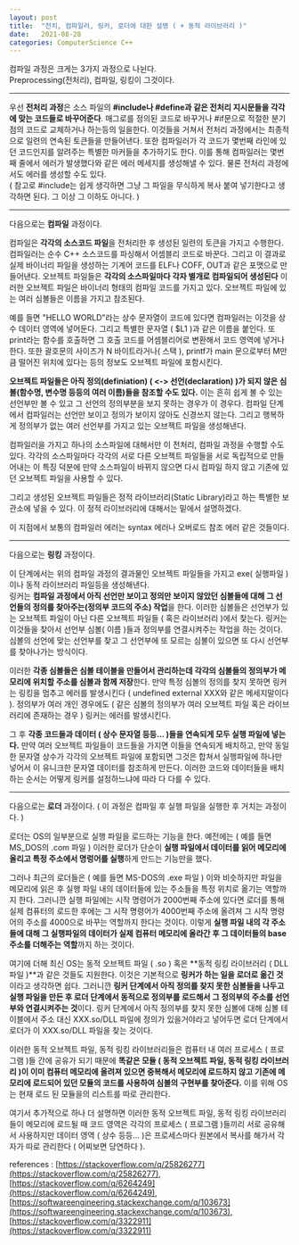 ```yaml
---
layout: post
title:  "전치, 컴파일러, 링커, 로더에 대한 설명 ( + 동적 라이브러리 )"
date:   2021-08-28
categories: ComputerScience C++ 
---
```


컴파일 과정은 크게는 3가지 과정으로 나뉜다.                   
Preprocessing(전처리), 컴파일, 링킹이 그것이다.               
               
--------------------                
              
우선 **전처리 과정**은 소스 파일의 **#include나 #define과 같은 전처리 지시문들을 각각에 맞는 코드들로 바꾸어준다**. 매그로를 정의된 코드로 바꾸거나 #if문으로 적절한 분기점의 코드로 교체하거나 하는등의 일을한다. 이것들을 거쳐서 전처리 과정에서는 최종적으로 일련의 연속된 토큰들을 만들어낸다. 또한 컴파일러가 각 코드가 몇번째 라인에 있던 코드인지를 알려주는 특별한 마커들을 추가하기도 한다. 이를 통해 컴파일러는 몇번째 줄에서 에러가 발생했다와 같은 에러 메세지를 생성해낼 수 있다. 물론 전처리 과정에서도 에러를 생성할 수도 있다.              
( 참고로 #include는 쉽게 생각하면 그냥 그 파일을 무식하게 복사 붙여 넣기한다고 생각하면 된다. 그 이상 그 이하도 아니다. )                 
          
--------------------                
            
다음으로는 **컴파일** 과정이다.        
              
컴파일은 **각각의 소스코드 파일**을 전처리한 후 생성된 일련의 토큰을 가지고 수행한다. 컴파일러는 순수 C++ 소스코드를 파싱해서 어셈블리 코드로 바꾼다. 그리고 이 결과로 실제 바이너리 파일을 생성하는 기계어 코드를 ELF나 COFF, OUT과 같은 포맷으로 만들어낸다. 오브젝트 파일들은 **각각의 소스파일마다 각자 별개로 컴파일되어 생성된다** 이러한 오브젝트 파일은 바이너리 형태의 컴파일 코드를 가지고 있다. 오브젝트 파일에 있는 여러 심볼들은 이름을 가지고 참조된다.        
              
예를 들면 "HELLO WORLD"라는 상수 문자열이 코드에 있다면 컴파일러는 이것을 상수 데이터 영역에 넣어둔다. 그리고 특별한 문자열 ( $L1 )과 같은 이름을 붙인다. 또 print라는 함수를 호출하면 그 호출 코드를 어셈블리어로 변환해서 코드 영역에 넣거나한다. 또한 괄호문의 사이즈가 N 바이트라거나( 스택 ), printf가 main 문으로부터 M만큼 떨어진 위치에 있다는 등의 정보도 오브젝트 파일에 포함시킨다.          
              
**오브젝트 파일들은 아직 정의(definiation) ( <-> 선언(declaration) )가 되지 않은 심볼(함수명, 변수명 등등의 여러 이름)들을 참조할 수도 있다.** 이는 흔히 쉽게 볼 수 있는 선언부만 볼 수 있고 그 선언의 정의부분을 보지 못하는 경우가 이 경우다. 컴파일 단계에서 컴파일러는 선언만 보이고 정의가 보이지 않아도 신경쓰지 않는다. 그리고 행복하게 정의부가 없는 여러 선언부를 가지고 있는 오브젝트 파일을 생성해낸다.      
              
컴파일러을 가지고 하나의 소스파일에 대해서만 이 전처리, 컴파일 과정을 수행할 수도 있다. 각각의 소스파일마다 각각의 서로 다른 오브젝트 파일들을 서로 독립적으로 만들어내는 이 특징 덕분에 만약 소스파일이 바뀌지 않으면 다시 컴파일 하지 않고 기존에 있던 오브젝트 파일을 사용할 수 있다.          
              
그리고 생성된 오브젝트 파일들은 정적 라이브러리(Static Library)라고 하는 특별한 보관소에 넣을 수 있다. 이 정적 라이브러리에 대해서는 밑에서 설명하겠다.        
              
이 지점에서 보통의 컴파일러 에러는 syntax 에러나 오버로드 참조 에러 같은 것들이다.       
            
--------------------                
            
다음으로는 **링킹** 과정이다.        
              
이 단계에서는 위의 컴파일 과정의 결과물인 오브젝트 파일들을 가지고 exe( 실행파일 )이나 동적 라이브러리 파일등을 생성해낸다.       
링커는 **컴파일 과정에서 아직 선언만 보이고 정의만 보이지 않았던 심볼들에 대해 그 선언들의 정의를 찾아주는(정의부 코드의 주소) 작업**을 한다. 이러한 심볼들은 선언부가 있는 오브젝트 파일이 아닌 다른 오브젝트 파일들 ( 혹은 라이브러리 )에서 찾는다. 링커는 이것들을 찾아서 선언부 심볼( 이름 )들과 정의부를 연결시켜주는 작업을 하는 것이다. 심볼의 선언에 맞는 선언부를 찾고 그 선언부에 또 모르는 심볼이 있으면 또 다시 선언부를 찾아나가는 방식이다.                  
              
이러한 **각종 심볼들은 심볼 테이블을 만들어서 관리하는데 각각의 심볼들의 정의부가 메모리에 위치할 주소를 심볼과 함께 저장**한다. 만약 특정 심볼의 정의를 찾지 못하면 링커는 링킹을 멈추고 에러를 발생시킨다 ( undefined external XXX와 같은 메세지말이다 ). 정의부가 여러 개인 경우에도 ( 같은 심볼의 정의부가 여러 오브젝트 파일 혹은 라이브러리에 존재하는 경우 ) 링커는 에러를 발생시킨다.       
              
그 후 **각종 코드들과 데이터 ( 상수 문자열 등등... )들을 연속되게 모두 실행 파일에 넣는다.** 만약 여러 오브젝트 파일들이 코드들을 가지면 이들을 연속되게 배치하고, 만약 동일한 문자열 상수가 각각의 오브젝트 파일에 포함되면 그것은 합쳐서 실행파일에 하나만 넣어서 이 유니크한 문자열 데이터를 참조하게 만든다. 이러한 코드와 데이터들을 배치하는 순서는 어떻게 링커를 설정하느냐에 따라 다 다를 수 있다.           
              
--------------------                
              
다음으로는 **로더** 과정이다. ( 이 과정은 컴파일 후 실행 파일을 실행한 후 거치는 과정이다. )               
              
로더는 OS의 일부분으로 실행 파일을 로드하는 기능을 한다. 예전에는 ( 예를 들면 MS_DOS의 .com 파일 ) 이러한 로더가 단순이 **실행 파일에서 데이터를 읽어 메모리에 올리고 특정 주소에서 명렁어를 실행**하게 만드는 기능만을 했다.            
                  
그러나 최근의 로더들은 ( 예를 들면 MS-DOS의 .exe 파일 ) 이와 비슷하지만 파일을 메모리에 읽은 후 실행 파일 내의 데이터들에 있는 주소들을 특정 위치로 옮기는 역할까지 한다. 그러니깐 실행 파일에는 시작 명령어가 2000번째 주소에 있다면 로더를 통해 실제 컴퓨터의 로드한 후에는 그 시작 명령어가 4000번째 주소에 올려져 그 시작 명령어의 주소를 4000으로 바꾸는 역할까지 한다는 것이다. 이렇게 **실행 파일 내의 각 주소들에 대해 그 실행파일의 데이터가 실제 컴퓨터 메모리에 올라간 후 그 데이터들의 base 주소를 더해주는 역할**까지 하는 것이다.       
             
여기에 더해 최신 OS는 동적 오브젝트 파일 ( .so ) 혹은 **동적 링킹 라이브러리 ( DLL 파일 )**과 같은 것들도 지원한다. 이것은 기본적으로 **링커가 하는 일을 로더로 옮긴 것**이라고 생각하면 쉽다. 그러니깐 **링커 단계에서 아직 정의를 찾지 못한 심볼들을 나두고 실행 파일을 만든 후 로더 단계에서 동적으로 정의부를 로드해서 그 정의부의 주소를 선언부와 연결시켜주는 것**이다. 링커 단계에서 아직 정의부를 찾지 못한 심볼에 대해 심볼 테이블에서 주소 대신 XXX.so/DLL 파일에 정의가 있을거야라고 넣어두면 로더 단계에서 로더가 이 XXX.so/DLL 파일을 찾는 것이다.              
                      
이러한 동적 오브젝트 파일, 동적 링킹 라이브러리들은 컴퓨터 내 여러 프로세스 ( 프로그램 )들 간에 공유가 되기 때문에 **똑같은 모듈 ( 동적 오브젝트 파일, 동적 링킹 라이브러리 )이 이미 컴퓨터 메모리에 올려져 있으면 중복해서 메모리에 로드하지 않고 기존에 메모리에 로드되어 있던 모듈의 코드를 사용하여 심볼의 구현부를 찾아준다.** 이를 위해 OS는 현재 로드 된 모듈을의 리스트를 따로 관리한다.                                                    
             
여기서 추가적으로 하나 더 설명하면 이러한 동적 오브젝트 파일, 동적 링킹 라이브러리들이 메모리에 로드될 때 코드 영역은 각각의 프로세스 ( 프로그램 )들끼리 서로 공유해서 사용하지만 데이터 영역 ( 상수 등등... )은 프로세스마다 원본에서 복사를 해가서 각자가 따로 관리한다 ( 어찌보면 당연하다 ).               
                
            
references : [https://stackoverflow.com/q/25826277](https://stackoverflow.com/q/25826277), [https://stackoverflow.com/q/6264249](https://stackoverflow.com/q/6264249), [https://softwareengineering.stackexchange.com/q/103673](https://softwareengineering.stackexchange.com/q/103673), [https://stackoverflow.com/q/3322911](https://stackoverflow.com/q/3322911)